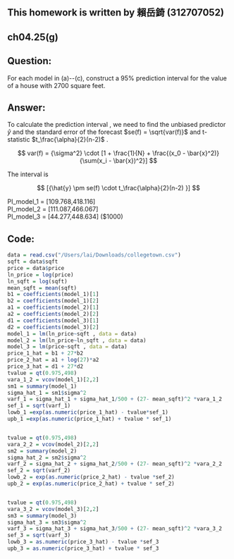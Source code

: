 ## This homework is written by 賴岳錡 (312707052)

## ch04.25(g)

## Question:

For each model in (a)--(c), construct a 95% prediction interval for the value of a house with 2700 square feet.

## Answer:

To calculate the prediction interval , we need to find the unbiased predictor ${\hat{y}}$ and the standard error of the forecast $se(f) = \sqrt{var(f)}$ and t-statistic $t_\frac{\alpha}{2}(n-2)$ .

$$
var(f) = {\sigma^2} \cdot [1 + \frac{1}{N} + \frac{(x_0 - \bar{x}^2)}{\sum(x_i - \bar{x})^2}]
$$

The interval is

$$
[{\hat{y} \pm se(f) \cdot t_\frac{\alpha}{2}(n-2) }]
$$

PI_model_1 = [109.768,418.116]\
PI_model_2 = [111.087,466.067]\
PI_model_3 = [44.277,448.634] ($1000)



## Code:
```r
data = read.csv("/Users/lai/Downloads/collegetown.csv")
sqft = data$sqft
price = data$price
ln_price = log(price)
ln_sqft = log(sqft)
mean_sqft = mean(sqft)
b1 = coefficients(model_1)[1]
b2 = coefficients(model_1)[2]
a1 = coefficients(model_2)[1]
a2 = coefficients(model_2)[2]
d1 = coefficients(model_3)[1]
d2 = coefficients(model_3)[2]
model_1 = lm(ln_price~sqft , data = data)
model_2 = lm(ln_price~ln_sqft , data = data)
model_3 = lm(price~sqft , data = data)
price_1_hat = b1 + 27*b2
price_2_hat = a1 + log(27)*a2
price_3_hat = d1 + 27*d2
tvalue = qt(0.975,498)
vara_1_2 = vcov(model_1)[2,2]
sm1 = summary(model_1)
sigma_hat_1 = sm1$sigma^2 
varf_1 = sigma_hat_1 + sigma_hat_1/500 + (27- mean_sqft)^2 *vara_1_2 
sef_1 = sqrt(varf_1)
lowb_1 =exp(as.numeric(price_1_hat) - tvalue*sef_1)
upb_1 =exp(as.numeric(price_1_hat) + tvalue * sef_1)


tvalue = qt(0.975,498)
vara_2_2 = vcov(model_2)[2,2]
sm2 = summary(model_2)
sigma_hat_2 = sm2$sigma^2 
varf_2 = sigma_hat_2 + sigma_hat_2/500 + (27- mean_sqft)^2 *vara_2_2 
sef_2 = sqrt(varf_2)
lowb_2 = exp(as.numeric(price_2_hat) - tvalue *sef_2)
upb_2 = exp(as.numeric(price_2_hat) + tvalue * sef_2)


tvalue = qt(0.975,498)
vara_3_2 = vcov(model_3)[2,2]
sm3 = summary(model_3)
sigma_hat_3 = sm3$sigma^2
varf_3 = sigma_hat_3 + sigma_hat_3/500 + (27- mean_sqft)^2 *vara_3_2
sef_3 = sqrt(varf_3)
lowb_3 = as.numeric(price_3_hat) - tvalue *sef_3
upb_3 = as.numeric(price_3_hat) + tvalue * sef_3

```
